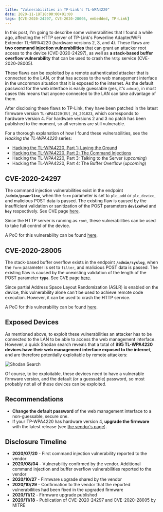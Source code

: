 ```yaml
---
title: "Vulnerabilities in TP-Link's TL-WPA4220"
date: 2020-11-18T18:00:00+01:00
tags: [CVE-2020-24297, CVE-2020-28005, embedded, TP-Link]
---
```


In this post, I'm going to describe some vulnerabilities that I found a while ago, affecting the HTTP server of TP-Link's Powerline Adapter/WiFi Extender TL-WPA4220 (hardware versions 2, 3, and 4). These flaws are **two command injection vulnerabilities** that can grant an attacker root access to the device (CVE-2020-24297), as well as **a stack-based buffer overflow vulnerability** that can be used to crash the `http` service (CVE-2020-28005).

These flaws can be exploited by a remote authenticated attacker that is connected to the LAN, or that has access to the web management interface in the uncommon situation that it is exposed to the internet. As the default password for the web interface is easily guessable (yes, it's `admin`), in most cases this means that anyone connected to the LAN can take advantage of them.

After disclosing these flaws to TP-Link, they have been patched in the latest firmware version `TL-WPA4220(EU)_V4_201023`, which corresponds to hardware version 4. For hardware versions 2 and 3 no patch has been published to the moment, so all versions are still vulnerable.

For a thorough explanation of how I found these vulnerabilities, see the *Hacking the TL-WPA4220* series:
- [Hacking the TL-WPA4220, Part 1: Laying the Ground](/posts/hacking-the-tlwpa4220-part-1/)
- [Hacking the TL-WPA4220, Part 2: The Command Injections](/posts/hacking-the-tlwpa4220-part-2/)
- Hacking the TL-WPA4220, Part 3: Talking to the Server  (*upcoming*)
- Hacking the TL-WPA4220, Part 4: The Buffer Overflow (*upcoming*)


## CVE-2020-24297

The command injection vulnerabilities exist in the endpoint **`/admin/powerline`**, when the `form` parameter is set to `plc_add` or `plc_device`, and malicious POST data is passed. The existing flaw is caused by the insufficient validation or sanitization of the POST parameters **`devicePwd`** and **`key`** respectively. See CVE page [here](https://cve.mitre.org/cgi-bin/cvename.cgi?name=CVE-2020-24297).

Since the HTTP server is running as `root`, these vulnerabilities can be used to take full control of the device.

A PoC for this vulnerability can be found [here](https://github.com/ocastejon/exploits/blob/main/cve-2020-24297/tplink-wpa4220-rce-exploit.py).

## CVE-2020-28005

The stack-based buffer overflow exists in the endpoint **`/admin/syslog`**, when the `form` parameter is set to `filter`, and malicious POST data is passed. The existing flaw is caused by the unexisting validation of the length of the POST parameter **`type`**. See CVE page [here](https://cve.mitre.org/cgi-bin/cvename.cgi?name=CVE-2020-28005).

Since partial Address Space Layout Randomization (ASLR) is enabled on the device, this vulnerability alone can't be used to achieve remote code execution. However, it can be used to crash the HTTP service.

A PoC for this vulnerability can be found [here](https://github.com/ocastejon/exploits/blob/main/cve-2020-28005/tplink-wpa4220-dos-exploit.py).

## Exposed Devices

As mentioned above, to exploit these vulnerabilities an attacker has to be connected to the LAN to be able to access the web management interface. However, a quick Shodan search reveals that a total of **995 TL-WPA4220 devices have their web management interface exposed to the internet**, and are therefore potentially exploitable by remote attackers:

![Shodan Search](/img/vulnerabilities-in-tlwpa4220/shodan.png "Shodan search revealing exposed TL-WPA4220 devices")

Of course, to be exploitable, these devices need to have a vulnerable firmware version, and the default (or a guessable) password, so most probably not all of these devices can be exploited.

## Recommendations

- **Change the default password** of the web management interface to a non-guessable, secure one.
- If your TP-WPA4220 has hardware version 4, **upgrade the firmware** with the latest release (see [the vendor's page](https://www.tp-link.com/en/support/download/tl-wpa4220/v4/#Firmware)).

## Disclosure Timeline

- **2020/07/20** - First command injection vulnerability reported to the vendor
- **2020/08/04** - Vulnerability confirmed by the vendor. Additional command injection and buffer overflow vulnerabilities reported to the vendor
- **2020/10/27** - Firmware upgrade shared by the vendor
- **2020/10/29** - Confirmation to the vendor that the reported vulnerabilities had been fixed in the upgraded firmware
- **2020/11/12** - Firmware upgrade published
- **2020/11/18** - Publication of CVE-2020-24297 and CVE-2020-28005 by MITRE
